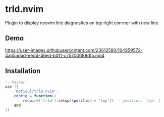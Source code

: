 # trld.nvim

Plugin to display neovim line diagnostics on top right conrner with new line

## Demo


https://user-images.githubusercontent.com/23612580/164959572-4ab5adad-eed4-46ed-b011-c75700688dfa.mp4


## Installation

```lua
-- Packer:
use ({
    'Mofiqul/trld.nvim',
    config = function()
        require('trld').setup({position = 'top'}) -- position: 'top' | 'bottom', default 'top'
    end
})
```




